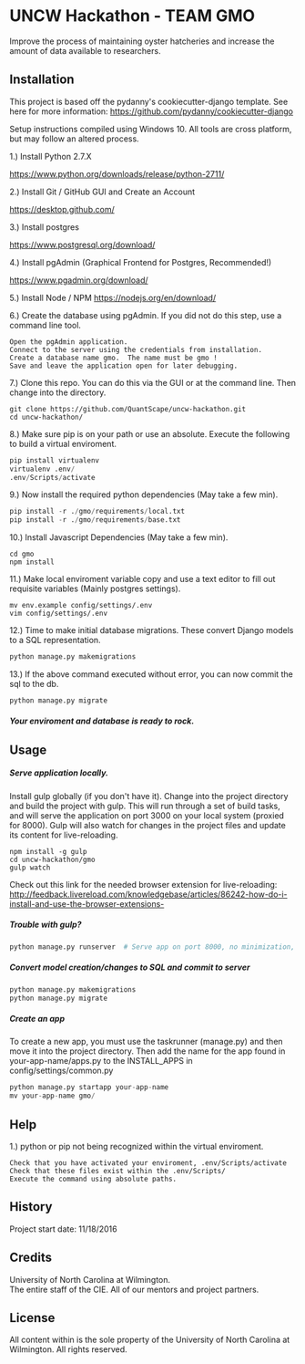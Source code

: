 # UNCW Hackathon - TEAM GMO

Improve the process of maintaining oyster hatcheries and increase the amount of data available to researchers.

## Installation
This project is based off the pydanny's cookiecutter-django template.
See here for more information: https://github.com/pydanny/cookiecutter-django

Setup instructions compiled using Windows 10.  All tools are cross platform, but may follow an altered process.

1.) Install Python 2.7.X

https://www.python.org/downloads/release/python-2711/

2.) Install Git / GitHub GUI and Create an Account

https://desktop.github.com/

3.) Install postgres

https://www.postgresql.org/download/

4.) Install pgAdmin (Graphical Frontend for Postgres, Recommended!)

https://www.pgadmin.org/download/

5.) Install Node / NPM
https://nodejs.org/en/download/

6.) Create the database using pgAdmin.  If you did not do this step, use a command line tool.
```
Open the pgAdmin application.
Connect to the server using the credentials from installation.
Create a database name gmo.  The name must be gmo !
Save and leave the application open for later debugging.
```

7.) Clone this repo.  You can do this via the GUI or at the command line.  Then change into the directory.
```
git clone https://github.com/QuantScape/uncw-hackathon.git
cd uncw-hackathon/
```

8.) Make sure pip is on your path or use an absolute. Execute the following to build a virtual enviroment.
```python
pip install virtualenv
virtualenv .env/
.env/Scripts/activate
```

9.) Now install the required python dependencies (May take a few min).
```python
pip install -r ./gmo/requirements/local.txt
pip install -r ./gmo/requirements/base.txt
```

10.) Install Javascript Dependencies (May take a few min).
```
cd gmo
npm install
```
11.) Make local enviroment variable copy and use a text editor to fill out requisite variables (Mainly postgres settings).
```
mv env.example config/settings/.env
vim config/settings/.env
```

12.) Time to make initial database migrations.  These convert Django models to a SQL representation.
```python
python manage.py makemigrations
```

13.) If the above command executed without error, you can now commit the sql to the db.
```python
python manage.py migrate
```

##### Your enviroment and database is ready to rock.  

## Usage

#####  Serve application locally.
Install gulp globally (if you don't have it).  Change into the project directory and build the project with gulp.  This will run through a set of build tasks, and will serve the application on port 3000 on your local system (proxied for 8000).   Gulp will also watch for changes in the project files and update its content for live-reloading.  
``` 
npm install -g gulp  
cd uncw-hackathon/gmo
gulp watch
```


Check out this link for the needed browser extension for live-reloading:
http://feedback.livereload.com/knowledgebase/articles/86242-how-do-i-install-and-use-the-browser-extensions-


##### Trouble with gulp?
```python
python manage.py runserver  # Serve app on port 8000, no minimization, or build tasks
```

##### Convert model creation/changes to SQL and commit to server
```python
python manage.py makemigrations
python manage.py migrate
```

##### Create an app
To create a new app, you must use the taskrunner (manage.py) and then move it into the project directory.  Then add the name for the app found in your-app-name/apps.py to the INSTALL_APPS in config/settings/common.py
```python
python manage.py startapp your-app-name
mv your-app-name gmo/
```


## Help

1.) python or pip not being recognized within the virtual enviroment.  
```
Check that you have activated your enviroment, .env/Scripts/activate
Check that these files exist within the .env/Scripts/
Execute the command using absolute paths.
```



## History

Project start date: 11/18/2016

## Credits

University of North Carolina at Wilmington.  
The entire staff of the CIE. 
All of our mentors and project partners.


## License

All content within is the sole property of the University of North Carolina at Wilmington.
All rights reserved.

